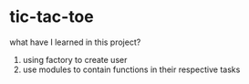 # tic-tac-toe

what have I learned in this project?

1. using factory to create user
2. use modules to contain functions in their respective tasks